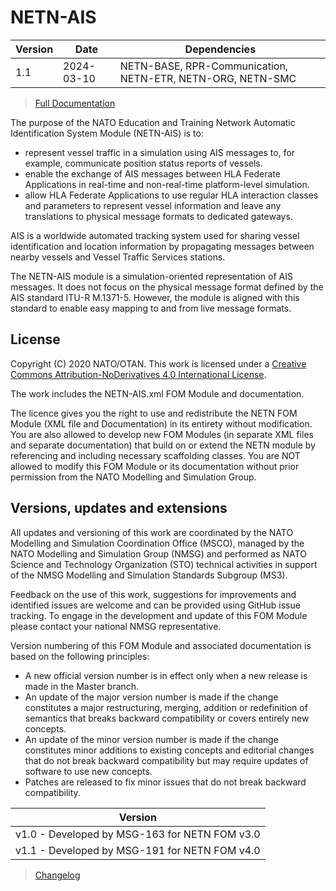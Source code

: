 # NETN-AIS


|Version| Date| Dependencies|
|---|---|---|
|1.1|2024-03-10|NETN-BASE, RPR-Communication, NETN-ETR, NETN-ORG, NETN-SMC|

> [Full Documentation](NETN-AIS.md)

The purpose of the NATO Education and Training Network Automatic Identification System Module (NETN-AIS) is to:     
        
* represent vessel traffic in a simulation using AIS messages to, for example, communicate position status reports of vessels.   
* enable the exchange of AIS messages between HLA Federate Applications in real-time and non-real-time platform-level simulation.   
* allow HLA Federate Applications to use regular HLA interaction classes and parameters to represent vessel information and leave any translations to physical message formats to dedicated gateways.


AIS is a worldwide automated tracking system used for sharing vessel identification and location information by propagating messages between nearby vessels and Vessel Traffic Services stations.

The NETN-AIS module is a simulation-oriented representation of AIS messages. It does not focus on the physical message format defined by the AIS standard ITU-R M.1371-5. However, the module is aligned with this standard to enable easy mapping to and from live message formats.

## License

Copyright (C) 2020 NATO/OTAN. This work is licensed under a [Creative Commons Attribution-NoDerivatives 4.0 International License](LICENCE.md).

The work includes the NETN-AIS.xml FOM Module and documentation.

The licence gives you the right to use and redistribute the NETN FOM Module (XML file and Documentation) in its entirety without modification. You are also allowed to develop new FOM Modules (in separate XML files and separate documentation) that build on or extend the NETN module by referencing and including necessary scaffolding classes. You are NOT allowed to modify this FOM Module or its documentation without prior permission from the NATO Modelling and Simulation Group.

## Versions, updates and extensions

All updates and versioning of this work are coordinated by the NATO Modelling and Simulation Coordination Office (MSCO), managed by the NATO Modelling and Simulation Group (NMSG) and performed as NATO Science and Technology Organization (STO) technical activities in support of the NMSG Modelling and Simulation Standards Subgroup (MS3).

Feedback on the use of this work, suggestions for improvements and identified issues are welcome and can be provided using GitHub issue tracking. To engage in the development and update of this FOM Module please contact your national NMSG representative.

Version numbering of this FOM Module and associated documentation is based on the following principles:

* A new official version number is in effect only when a new release is made in the Master branch.
* An update of the major version number is made if the change constitutes a major restructuring, merging, addition or redefinition of semantics that breaks backward compatibility or covers entirely new concepts.
* An update of the minor version number is made if the change constitutes minor additions to existing concepts and editorial changes that do not break backward compatibility but may require updates of software to use new concepts.
* Patches are released to fix minor issues that do not break backward compatibility.

|Version|
|---|
|v1.0 - Developed by MSG-163 for NETN FOM v3.0|
|v1.1 - Developed by MSG-191 for NETN FOM v4.0|

> [Changelog](changelog.md)


